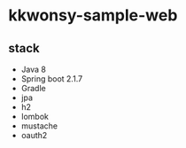 # kkwonsy-sample-web

## stack
- Java 8
- Spring boot 2.1.7
- Gradle
- jpa
- h2
- lombok
- mustache
- oauth2
